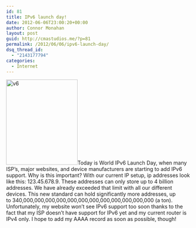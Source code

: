 ```yaml
---
id: 81
title: IPv6 launch day!
date: 2012-06-06T23:00:20+00:00
author: Connor Monahan
layout: post
guid: http://cmastudios.me/?p=81
permalink: /2012/06/06/ipv6-launch-day/
dsq_thread_id:
  - "2143177794"
categories:
  - Internet
---
```

<img class="alignleft" title="IPv6 launch icon" src="//www.worldipv6launch.org/wp-content/themes/ipv6_new/img/logo-top.png" alt="v6" width="194" height="232" />Today is World IPv6 Launch Day, when many ISP&#8217;s, major websites, and device manufacturers are starting to add IPv6 support. Why is this important? With our current IP setup, ip addresses look like this: 123.45.678.9. These addresses can only store up to 4 billion addresses. We have already exceeded that limit with all our different devices. This new standard can hold significantly more addresses, up to 340,000,000,000,000,000,000,000,000,000,000,000,000 (a ton). Unfortunately, my website won&#8217;t see IPv6 support too soon thanks to the fact that my ISP doesn&#8217;t have support for IPv6 yet and my current router is IPv4 only. I hope to add my AAAA record as soon as possible, though!

&nbsp;
